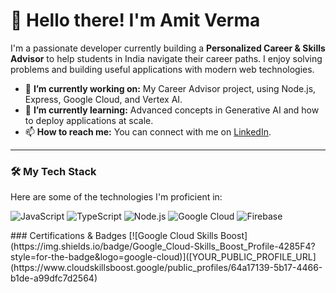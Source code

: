 # 👋 Hello there! I'm Amit Verma

I'm a passionate developer currently building a **Personalized Career & Skills Advisor** to help students in India navigate their career paths. I enjoy solving problems and building useful applications with modern web technologies.

- 🔭 **I’m currently working on:** My Career Advisor project, using Node.js, Express, Google Cloud, and Vertex AI.
- 🌱 **I’m currently learning:** Advanced concepts in Generative AI and how to deploy applications at scale.
- 📫 **How to reach me:** You can connect with me on [LinkedIn](https://www.linkedin.com/in/amiitt001/).

---

### 🛠️ My Tech Stack

Here are some of the technologies I'm proficient in:

<p>
  <img src="https://img.shields.io/badge/JavaScript-F7DF1E?style=for-the-badge&logo=javascript&logoColor=black" alt="JavaScript"/>
  <img src="https://img.shields.io/badge/TypeScript-3178C6?style=for-the-badge&logo=typescript&logoColor=white" alt="TypeScript"/>
  <img src="https://img.shields.io/badge/Node.js-339933?style=for-the-badge&logo=nodedotjs&logoColor=white" alt="Node.js"/>
  <img src="https://img.shields.io/badge/Google_Cloud-4285F4?style=for-the-badge&logo=google-cloud&logoColor=white" alt="Google Cloud"/>
  <img src="https://img.shields.io/badge/Firebase-FFCA28?style=for-the-badge&logo=firebase&logoColor=black" alt="Firebase"/>
</p>
 ### Certifications & Badges
 [![Google Cloud Skills Boost](https://img.shields.io/badge/Google_Cloud-Skills_Boost_Profile-4285F4?style=for-the-badge&logo=google-cloud)]([YOUR_PUBLIC_PROFILE_URL](https://www.cloudskillsboost.google/public_profiles/64a17139-5b17-4466-b1de-a99dfc7d2564)
